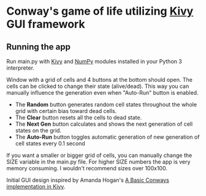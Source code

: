 <h1>Conway's game of life utilizing <a href="https://kivy.org">Kivy</a> GUI framework</h1>

<h2> Running the app</h2>
<p>
  Run main.py with <a href="https://kivy.org">Kivy</a> and <a href="http://www.numpy.org/">NumPy</a> modules installed in your Python 3 interpreter.
</p>

<p>
  Window with a grid of cells and 4 buttons at the bottom should open. The cells can be clicked to change their state (alive/dead). This way you can manually influence the generation even when "Auto-Run" button is enabled.
<ul>
  <li>The <b>Random</b> button generates random cell states throughout the whole grid with certain bias toward dead cells.</li>
  <li>The <b>Clear</b> button resets all the cells to dead state.</li>
  <li>The <b>Next Gen</b> button calculates and shows the next generation of cell states on the grid.</li>
  <li>The <b>Auto-Run</b> button toggles automatic generation of new generation of cell states every 0.1 second</li>
</ul>
</p>

<p>
  If you want a smaller or bigger grid of cells, you can manually change the SIZE variable in the main.py file. For higher SIZE numbers the app is very memory consuming. I wouldn't recommend sizes over 100x100.
</p>

<p>
  Initial GUI design inspired by Amanda Hogan's <a href="https://www.youtube.com/watch?v=5on8Ybe41tE">A Basic Conways implementation in Kivy</a>.   
</p>
